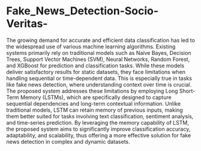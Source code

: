 # Fake_News_Detection-Socio-Veritas-
The growing demand for accurate and efficient data classification has led to the widespread use of
various machine learning algorithms. Existing systems primarily rely on traditional models such as Naïve
Bayes, Decision Trees, Support Vector Machines (SVM), Neural Networks, Random Forest, and XGBoost
for prediction and classification tasks. While these models deliver satisfactory results for static datasets,
they face limitations when handling sequential or time-dependent data. This is especially true in tasks
like fake news detection, where understanding context over time is crucial.
The proposed system addresses these limitations by employing Long Short-Term Memory (LSTMs), which
are specifically designed to capture sequential dependencies and long-term contextual information.
Unlike traditional models, LSTM can retain memory of previous inputs, making them better suited for
tasks involving text classification, sentiment analysis, and time-series prediction. By leveraging the
memory capability of LSTM, the proposed system aims to significantly improve classification accuracy,
adaptability, and scalability, thus offering a more effective solution for fake news detection in complex
and dynamic datasets.
